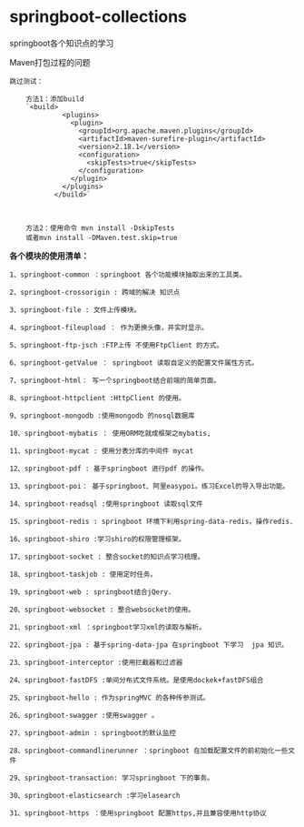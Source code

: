 # springboot-collections
springboot各个知识点的学习

Maven打包过程的问题

    跳过测试：
    
        方法1：添加build
        `<build>  
                 <plugins>  
                   <plugin>  
                     <groupId>org.apache.maven.plugins</groupId>  
                     <artifactId>maven-surefire-plugin</artifactId>  
                     <version>2.18.1</version>  
                     <configuration>  
                       <skipTests>true</skipTests>  
                     </configuration>  
                   </plugin>  
                 </plugins>  
               </build>`
        
        

        方法2：使用命令 mvn install -DskipTests
        或者mvn install -DMaven.test.skip=true
        
**各个模块的使用清单：**

    1、springboot-common ：springboot 各个功能模块抽取出来的工具类。
    
    2、springboot-crossorigin : 跨域的解决 知识点
    
    3、springboot-file : 文件上传模块。
    
    4、springboot-fileupload ： 作为更换头像，并实时显示。
    
    5、springboot-ftp-jsch :FTP上传 不使用FtpClient 的方式。
    
    6、springboot-getValue ： springboot 读取自定义的配置文件属性方式。
    
    7、springboot-html： 写一个springboot结合前端的简单页面。
    
    8、springboot-httpclient :HttpClient 的使用。
    
    9、springboot-mongodb :使用mongodb 的nosql数据库
    
    10、springboot-mybatis ： 使用ORM吃就成框架之mybatis,
    
    11、springboot-mycat : 使用分表分库的中间件 mycat
    
    12、springboot-pdf : 基于springboot 进行pdf 的操作。
    
    13、springboot-poi： 基于springboot、阿里easypoi。练习Excel的导入导出功能。
    
    14、springboot-readsql :使用springboot 读取sql文件
    
    15、springboot-redis : springboot 环境下利用spring-data-redis，操作redis.
    
    16、springboot-shiro :学习shiro的权限管理框架。
    
    17、springboot-socket : 整合socket的知识点学习梳理。
    
    18、springboot-taskjob : 使用定时任务。
    
    19、springboot-web : springboot结合jQery.
    
    20、springboot-websocket : 整合websocket的使用。
    
    21、springboot-xml ：springboot学习xml的读取与解析。
    
    22、springboot-jpa : 基于spring-data-jpa 在springboot 下学习  jpa 知识。
    
    23、springboot-interceptor :使用拦截器和过滤器
    
    24、springboot-fastDFS :单间分布式文件系统。是使用dockek+fastDFS组合
    
    25、springboot-hello : 作为springMVC 的各种传参测试。
    
    26、springboot-swagger :使用swagger 。
    
    27、springboot-admin : springboot的默认监控
    
    28、springboot-commandlinerunner ：springboot 在加载配置文件的前初始化一些文件
    
    29、springboot-transaction: 学习springboot 下的事务。
    
    30、springboot-elasticsearch :学习elasearch
    
    31、springboot-https ：使用springboot 配置https,并且兼容使用http协议
    
    
    
    
